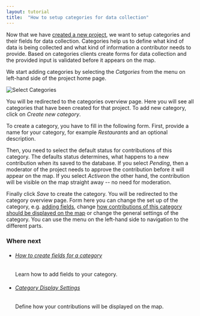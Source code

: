 ```yaml
---
layout: tutorial
title:  "How to setup categories for data collection"
---
```


Now that we have [created a new project](how-to-create-project.html), we want to setup categories and their fields for data collection. Categories help us to define what kind of data is being collected and what kind of information a contributor needs to provide. Based on categories clients create forms for data collection and the provided input is validated before it appears on the map.

We start adding categories by selecting the _Catgories_ from the menu on left-hand side of the project home page.

![Select Categories](img/how-to-setup-categories-01.png)

You will be redirected to the categories overview page. Here you will see all categories that have been created for that project. To add new category, click on _Create new category_.

To create a category, you have to fill in the following form. First, provide a name for your category, for example _Restaurants_ and an optional description.

Then, you need to select the default status for contributions of this category. The defaults status determines, what happens to a new contribution when its saved to the database. If you select *Pending*, then a moderator of the project needs to approve the contribution before it will appear on the map. If you select *Active*on the other hand, the contribution will be visible on the map straight away -- no need for moderation.

Finally click *Save* to create the category. You will be redirected to the category overview page. Form here you can change the set up of the category, e.g. [adding fields](how-to-create-field.html), change [how contributions of this category should be displayed on the map](category-display-settings.html) or change the general settings of the category. You can use the menu on the left-hand side to navigation to the different parts.

### Where next

<ul class="next-links tutorial-links">
    <li>
        <h6><a href="how-to-create-field.html">How to create fields for a category</a></h6>
        <p>Learn how to add fields to your category.</p>
    </li>
    <li>
        <h6><a href="category-display-settings.html">Category Display Settings</a></h6>
        <p>Define how your contributions will be displayed on the map.</p>
    </li>
</ul>
